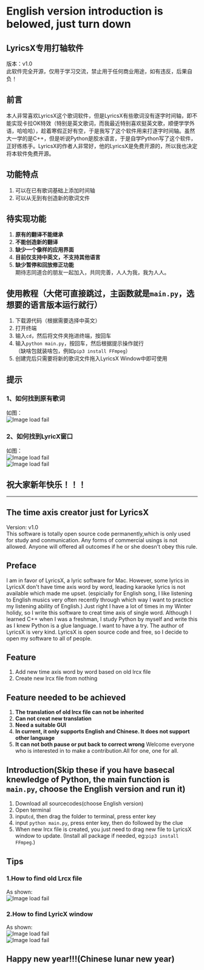 # English version introduction is belowed, just turn down  
## LyricsX专用打轴软件  
版本：v1.0  
此软件完全开源，仅用于学习交流，禁止用于任何商业用途，如有违反，后果自负！  
## 前言  
本人非常喜欢LyricsX这个歌词软件，但是LyricsX有些歌词没有逐字时间轴，即不能实现卡拉OK特效（特别是英文歌词，而我最近特别喜欢挺英文歌，顺便学学外语，哈哈哈），趁着寒假正好有空，于是我写了这个软件用来打逐字时间轴。虽然大一学的是C++，但是听说Python是胶水语言，于是自学Python写了这个软件，正好练练手。LyricsX的作者人非常好，他的LyricsX是免费开源的，所以我也决定将本软件免费开源。  
## 功能特点  
1. 可以在已有歌词基础上添加时间轴  
2. 可以从无到有创造新的歌词文件  
## 待实现功能  
1. **原有的翻译不能继承**  
2. **不能创造新的翻译**  
3. **缺少一个像样的应用界面**  
4. **目前仅支持中英文，不支持其他语言**  
5. **缺少暂停和回放修正功能**  
期待志同道合的朋友一起加入，共同完善，人人为我，我为人人。  
## 使用教程（大佬可直接跳过，主函数就是`main.py`，选想要的语言版本运行就行）  
1. 下载源代码（根据需要选择中英文）  
2. 打开终端  
3. 输入`cd`，然后将文件夹拖进终端，按回车  
4. 输入`python main.py`，按回车，然后根据提示操作就行  
（缺啥包就装啥包，例如`pip3 install FFmpeg`）  
5. 创建完后只需要将新的歌词文件拖入LyricsX Window中即可使用   
## 提示
### 1、如何找到原有歌词
如图：  
![Image load fail](https://github.com/Doublefire-Chen/Lrcx_Creator/blob/main/Readme_picture/Show_old_lrcx_file.png)  
### 2、如何找到LyricX窗口
如图：  
![Image load fail](https://github.com/Doublefire-Chen/Lrcx_Creator/blob/main/Readme_picture/Show_lyrics_window.png)  
![Image load fail](https://github.com/Doublefire-Chen/Lrcx_Creator/blob/main/Readme_picture/Lyrics_window.png)  
## 祝大家新年快乐！！！  

---
## The time axis creator just for LyricsX  
Version: v1.0  
This software is totally open source code permanently,which is only used for study and conmunication. Any forms of commercial usings is not allowed. Anyone will offered all outcomes if he or she doesn't obey this rule.   
## Preface  
I am in favor of LyricsX, a lyric software for Mac. However, some lyrics in LyricsX don't have time axis word by word, leading karaoke lyrics is not available which made me upset. (espicially for English song, I like listening to English musics very often recently through which way I want to practice my listening ability of English.) Just right I have a lot of times in my Winter holidy, so I write this software to creat time axis of single word. Although I learned C++ when I was a freshman, I study Python by myself and write this as I knew Python is a glue language. I want to have a try. The author of LyricsX is very kind. LyricsX is open source code and free, so I decide to open my software to all of people.  
## Feature   
1. Add new time axis word by word based on old lrcx file  
2. Create new lrcx file from nothing  
## Feature needed to be achieved  
1. **The translation of old lrcx file can not be inherited**  
2. **Can not creat new translation**    
3. **Need a suitable GUI**  
4. **In current, it only supports English and Chinese. It does not support other language**  
5. **It can not both pause or put back to correct wrong**
Welcome everyone who is interested in to make a contribution.All for one, one for all.  
## Introduction(Skip these if you have basecal knewledge of Python, the main function is `main.py`, choose the English version and run it)  
1. Download all sourcecodes(choose English version)  
2. Open terminal  
3. input`cd`, then drag the folder to terminal, press enter key  
4. input `python main.py`, press enter key, then do followed by the clue  
5. When new lrcx file is created, you just need to drag new file to LyricsX window to update.
(Install all package if needed, eg:`pip3 install FFmpeg`.)  
## Tips  
### 1.How to find old Lrcx file  
As shown:  
![Image load fail](https://github.com/Doublefire-Chen/Lrcx_Creator/blob/main/Readme_picture/Show_old_lrcx_file.png)  
### 2.How to find LyricX window  
As shown:  
![Image load fail](https://github.com/Doublefire-Chen/Lrcx_Creator/blob/main/Readme_picture/Show_lyrics_window.png)  
![Image load fail](https://github.com/Doublefire-Chen/Lrcx_Creator/blob/main/Readme_picture/Lyrics_window.png)  
## Happy new year!!!(Chinese lunar new year)  